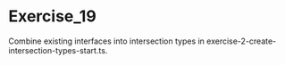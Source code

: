 # Exercise_19

Combine existing interfaces into intersection types in exercise-2-create-intersection-types-start.ts.
